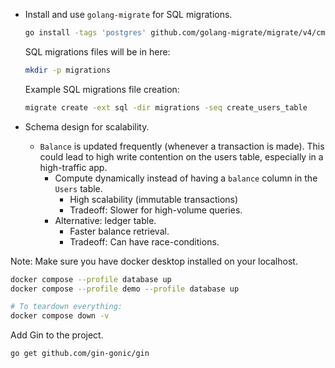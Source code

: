 




* Install and use `golang-migrate` for SQL migrations.
    ```bash 
    go install -tags 'postgres' github.com/golang-migrate/migrate/v4/cmd/migrate@latest
    ```
  
    SQL migrations files will be in here:
    ```sh 
    mkdir -p migrations
    ```  

    Example SQL migrations file creation:
    ```sh 
    migrate create -ext sql -dir migrations -seq create_users_table
    ```
  

* Schema design for scalability.
  * `Balance` is updated frequently (whenever a transaction is made).
    This could lead to high write contention on the users table, especially in a high-traffic app.
    * Compute dynamically instead of having a `balance` column in the `Users` table.
      * High scalability (immutable transactions)
      * Tradeoff: Slower for high-volume queries.
    * Alternative: ledger table.
      * Faster balance retrieval.
      * Tradeoff: Can have race-conditions.



Note: Make sure you have docker desktop installed on your localhost. 
```sh 
docker compose --profile database up
docker compose --profile demo --profile database up

# To teardown everything:
docker compose down -v
```



Add Gin to the project.
```sh 
go get github.com/gin-gonic/gin
```